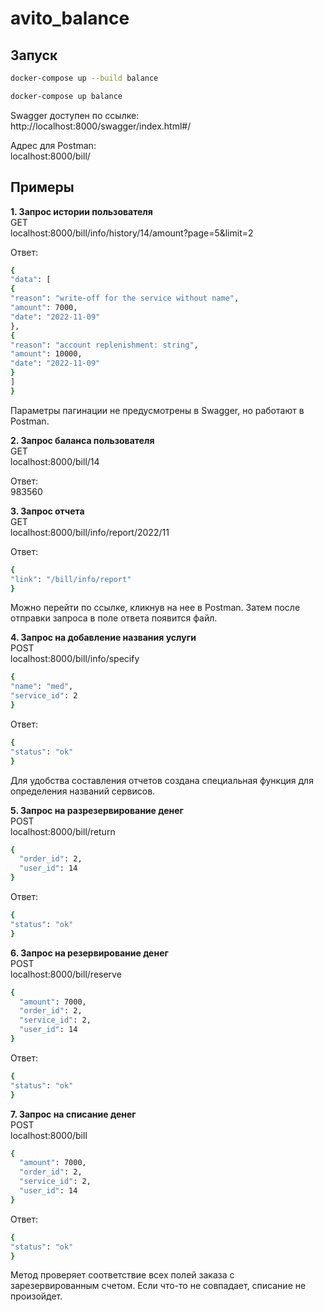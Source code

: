 # avito_balance

## Запуск

```bash
docker-compose up --build balance

docker-compose up balance
```

Swagger доступен по ссылке:  
http://localhost:8000/swagger/index.html#/

Адрес для Postman:    
localhost:8000/bill/

## Примеры

**1. Запрос истории пользователя**  
GET  
localhost:8000/bill/info/history/14/amount?page=5&limit=2

Ответ: 
```bash
{  
"data": [  
{  
"reason": "write-off for the service without name",  
"amount": 7000,  
"date": "2022-11-09"  
},  
{  
"reason": "account replenishment: string",  
"amount": 10000,  
"date": "2022-11-09"  
}  
]  
}  
```

Параметры пагинации не предусмотрены в Swagger, но работают в Postman.

**2. Запрос баланса пользователя** <br />
GET  
localhost:8000/bill/14

Ответ:  
983560

**3. Запрос отчета**  
GET  
localhost:8000/bill/info/report/2022/11  

Ответ:  
```bash
{  
"link": "/bill/info/report"  
}
```

Можно перейти по ссылке, кликнув на нее в Postman. Затем после отправки запроса в поле ответа появится файл.

**4. Запрос на добавление названия услуги**  
POST    
localhost:8000/bill/info/specify  

```bash
{  
"name": "med",  
"service_id": 2  
}
```

Ответ: 
```bash 
{  
"status": "ok"  
}
```
Для удобства составления отчетов создана специальная функция для определения названий сервисов.

**5. Запрос на разрезервирование денег**  
POST    
localhost:8000/bill/return

```bash
{
  "order_id": 2,
  "user_id": 14
}
```

Ответ:
```bash 
{  
"status": "ok"  
}
```

**6. Запрос на резервирование денег**  
   POST    
   localhost:8000/bill/reserve

```bash
{
  "amount": 7000,
  "order_id": 2,
  "service_id": 2,
  "user_id": 14
}
```

Ответ:
```bash 
{  
"status": "ok"  
}
```

**7. Запрос на списание денег**  
   POST    
   localhost:8000/bill

```bash
{
  "amount": 7000,
  "order_id": 2,
  "service_id": 2,
  "user_id": 14
}
```

Ответ:
```bash 
{  
"status": "ok"  
}
```

Метод проверяет соответствие всех полей заказа с зарезервированным счетом. Если что-то не совпадает, списание не произойдет.
